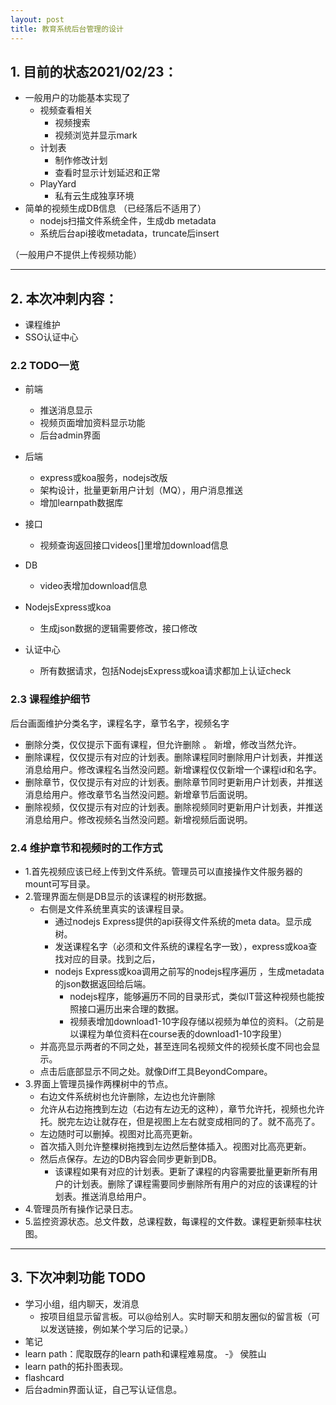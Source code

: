 ```yaml
---
layout: post
title: 教育系统后台管理的设计
---
```


## 1. 目前的状态2021/02/23： 
- 一般用户的功能基本实现了
  - 视频查看相关 
    - 视频搜索
    - 视频浏览并显示mark
  - 计划表
    - 制作修改计划
    - 查看时显示计划延迟和正常 
  - PlayYard
    - 私有云生成独享环境 
- 简单的视频生成DB信息 （已经落后不适用了）
  - nodejs扫描文件系统全件，生成db metadata
  - 系统后台api接收metadata，truncate后insert 

（一般用户不提供上传视频功能）

---
## 2. 本次冲刺内容：
- 课程维护
- SSO认证中心

### 2.2 TODO一览
- 前端
  - 推送消息显示
  - 视频页面增加资料显示功能
  - 后台admin界面


- 后端
  - express或koa服务，nodejs改版
  - 架构设计，批量更新用户计划（MQ），用户消息推送
  - 增加learnpath数据库

- 接口
  - 视频查询返回接口videos[]里增加download信息

- DB
  - video表增加download信息 

- NodejsExpress或koa
  - 生成json数据的逻辑需要修改，接口修改

- 认证中心
  - 所有数据请求，包括NodejsExpress或koa请求都加上认证check     

### 2.3 课程维护细节
后台画面维护分类名字，课程名字，章节名字，视频名字
- 删除分类，仅仅提示下面有课程，但允许删除 。 新增，修改当然允许。
- 删除课程，仅仅提示有对应的计划表。删除课程同时删除用户计划表，并推送消息给用户。修改课程名当然没问题。新增课程仅仅新增一个课程id和名字。
- 删除章节，仅仅提示有对应的计划表。删除章节同时更新用户计划表，并推送消息给用户。修改章节名当然没问题。新增章节后面说明。
- 删除视频，仅仅提示有对应的计划表。删除视频同时更新用户计划表，并推送消息给用户。修改视频名当然没问题。新增视频后面说明。

### 2.4 维护章节和视频时的工作方式
- 1.首先视频应该已经上传到文件系统。管理员可以直接操作文件服务器的mount可写目录。 
- 2.管理界面左侧是DB显示的该课程的树形数据。 
  - 右侧是文件系统里真实的该课程目录。
    - 通过nodejs Express提供的api获得文件系统的meta data。显示成树。
    - 发送课程名字（必须和文件系统的课程名字一致），express或koa查找对应的目录。找到之后，
    - nodejs Express或koa调用之前写的nodejs程序遍历 ，生成metadata的json数据返回给后端。
      - nodejs程序，能够遍历不同的目录形式，类似IT营这种视频也能按照接口遍历出来合理的数据。
      - 视频表增加download1-10字段存储以视频为单位的资料。（之前是以课程为单位资料在course表的download1-10字段里）
  - 并高亮显示两者的不同之处，甚至连同名视频文件的视频长度不同也会显示。
  - 点击后底部显示不同之处。就像Diff工具BeyondCompare。
- 3.界面上管理员操作两棵树中的节点。
  - 右边文件系统树也允许删除，左边也允许删除
  - 允许从右边拖拽到左边（右边有左边无的这种），章节允许托，视频也允许托。脱完左边让就存在，但是视图上左右就变成相同的了。就不高亮了。
  - 左边随时可以删掉。视图对比高亮更新。
  - 首次插入则允许整棵树拖拽到左边然后整体插入。视图对比高亮更新。
  - 然后点保存。左边的DB内容会同步更新到DB。
    - 该课程如果有对应的计划表。更新了课程的内容需要批量更新所有用户的计划表。删除了课程需要同步删除所有用户的对应的该课程的计划表。推送消息给用户。
- 4.管理员所有操作记录日志。
- 5.监控资源状态。总文件数，总课程数，每课程的文件数。课程更新频率柱状图。


---

## 3. 下次冲刺功能 TODO
- 学习小组，组内聊天，发消息
   - 按项目组显示留言板。可以@给别人。实时聊天和朋友圈似的留言板（可以发送链接，例如某个学习后的记录。）
- 笔记
- learn path：爬取既存的learn path和课程难易度。 -》 侯胜山
- learn path的拓扑图表现。
- flashcard 
- 后台admin界面认证，自己写认证信息。
